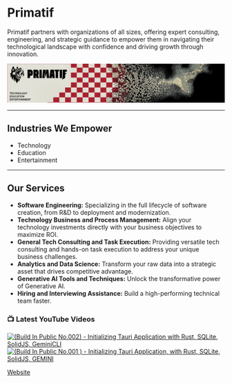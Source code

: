 # Primatif

Primatif partners with organizations of all sizes, offering expert consulting, engineering, and strategic guidance to empower them in navigating their technological landscape with confidence and driving growth through innovation.

<div align="center">
  <img src="image.png" alt="Primatif Banner" />
</div>

---

## Industries We Empower

* Technology
* Education
* Entertainment

---

## Our Services

* **Software Engineering:** Specializing in the full lifecycle of software creation, from R&D to deployment and modernization.
* **Technology Business and Process Management:** Align your technology investments directly with your business objectives to maximize ROI.
* **General Tech Consulting and Task Execution:** Providing versatile tech consulting and hands-on task execution to address your unique business challenges.
* **Analytics and Data Science:** Transform your raw data into a strategic asset that drives competitive advantage.
* **Generative AI Tools and Techniques:** Unlock the transformative power of Generative AI.
* **Hiring and Interviewing Assistance:** Build a high-performing technical team faster.

### 📺 Latest YouTube Videos

<!-- BEGIN YOUTUBE-CARDS -->
[![(Build In Public No.002) - Initializing Tauri Application with Rust, SQLite, SolidJS, GeminiCLI](https://ytcards.demolab.com/?id=rBouxS1Plfc&title=%28Build+In+Public+No.002%29+-+Initializing+Tauri+Application+with+Rust%2C+SQLite%2C+SolidJS%2C+GeminiCLI&lang=en&timestamp=1753328497&background_color=%230d1117&title_color=%23ffffff&stats_color=%23dedede&max_title_lines=1&width=250&border_radius=5&duration=0 "(Build In Public No.002) - Initializing Tauri Application with Rust, SQLite, SolidJS, GeminiCLI")](https://www.youtube.com/watch?v=rBouxS1Plfc)
[![(Build In Public No.001 ) - Initializing Tauri Application, with Rust, SQLite, SolidJS, GEMINI](https://ytcards.demolab.com/?id=iyajdHMMtkI&title=%28Build+In+Public+No.001+%29+-+Initializing+Tauri+Application%2C+with+Rust%2C+SQLite%2C+SolidJS%2C+GEMINI&lang=en&timestamp=1753292327&background_color=%230d1117&title_color=%23ffffff&stats_color=%23dedede&max_title_lines=1&width=250&border_radius=5&duration=13071 "(Build In Public No.001 ) - Initializing Tauri Application, with Rust, SQLite, SolidJS, GEMINI")](https://www.youtube.com/watch?v=iyajdHMMtkI)
<!-- END YOUTUBE-CARDS -->

[Website](https://primatif.com)
